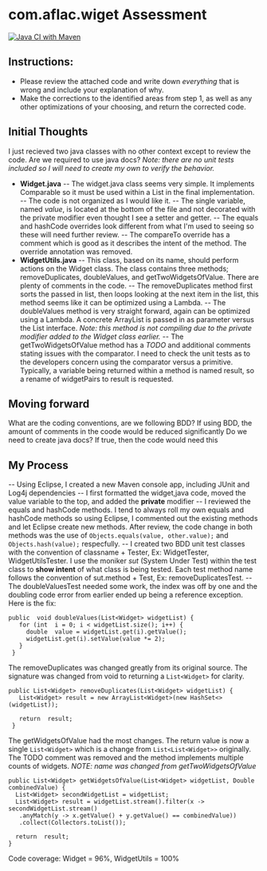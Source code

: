 # com.aflac.wiget Assessment
[![Java CI with Maven](https://github.com/roatanrich/aflac/actions/workflows/maven.yml/badge.svg)](https://github.com/roatanrich/aflac/actions/workflows/maven.yml)

## Instructions:
- Please review the attached code and write down *everything* that is wrong and include your explanation of why.
- Make the corrections to the identified areas from step 1, as well as any other optimizations of your choosing, and return the corrected code.
## Initial Thoughts
I just recieved two java classes with no other context except to review the code. Are we required to use java docs?
*Note: there are no unit tests included so I will need to create my own to verify the behavior.*
- **Widget.java**
-- The widget.java class seems very simple. It implements Comparable so it must be used within a List in the final implementation. 
-- The code is not organized as I would like it.
-- The single variable, named *value*, is located at the bottom of the file and not decorated with the private modifier even thought I see a setter and getter.
-- The equals and hashCode overrides look different from what I'm used to seeing so these will need further review.
-- The compareTo override has a comment which is good as it describes the intent of the method. The override annotation was removed.
- **WidgetUtils.java**
-- This class, based on its name, should perform actions on the Widget class. The class contains three methods; removeDuplicates, doubleValues, and getTwoWidgetsOfValue. There are plenty of comments in the code.
-- The removeDuplicates method first sorts the passed in list, then loops looking at the next item in the list, this method seems like it can be optimized using a Lambda.
-- The doubleValues method is very straight forward, again can be optimized using a Lambda. A concrete ArrayList is passed in as parameter versus the List interface. *Note: this method is not compiling due to the private modifier added to the Widget class earlier.*
-- The getTwoWidgetsOfValue method has a *TODO* and additional comments stating issues with the comparator. I need to check the unit tests as to the developers concern using the comparator versus a primitive. Typically, a variable being returned within a method is named result, so a rename of widgetPairs to result is requested.
## Moving forward
What are the coding conventions, are we following BDD?  If using BDD, the amount of comments in the coode would be reduced significantly
Do we need to create java docs? If true, then the code would need this
## My Process
-- Using Eclipse, I created a new Maven console app, including JUnit and Log4j dependencies
-- I first formatted the widget,java code, moved the value variable to the top, and added the **private** modifier
-- I reviewed the equals and hashCode methods. I tend to always roll my own equals and hashCode methods so using Eclipse, I commented out the existing methods and let Eclipse create new methods. After review, the code change in both methods was the use of `Objects.equals(value, other.value);` and `Objects.hash(value);` respecfully.
-- I created two BDD unit test classes with the convention of classname + Tester, Ex: WidgetTester, WidgetUtilsTester. I use the moniker *sut* (System Under Test) within the test class to **show intent** of what class is being tested. Each test method name follows the convention of sut.method + Test, Ex: removeDuplicatesTest.
-- The doubleValuesTest needed some work, the index was off by one and the doubling code error from earlier ended up being a reference exception. 
Here is the fix:
```
public  void doubleValues(List<Widget> widgetList) {
   for (int  i = 0; i < widgetList.size(); i++) {
     double  value = widgetList.get(i).getValue();
     widgetList.get(i).setValue(value *= 2);
   }
 }
 ```
The removeDuplicates was changed greatly from its original source. The signature was changed from void to returning a `List<Widget>` for clarity.
```
public List<Widget> removeDuplicates(List<Widget> widgetList) {
   List<Widget> result = new ArrayList<Widget>(new HashSet<>(widgetList));
   
   return  result;
 }
 ```
The getWidgetsOfValue had the most changes.  The return value is now a single `List<Widget>` which is a change from `List<List<Widget>>` originally. The TODO comment was removed and the method implements multiple counts of widgets. *NOTE: name was changed from getTwoWidgetsOfValue*
```
public List<Widget> getWidgetsOfValue(List<Widget> widgetList, Double combinedValue) {
  List<Widget> secondWidgetList = widgetList;
  List<Widget> result = widgetList.stream().filter(x -> secondWidgetList.stream()
   .anyMatch(y -> x.getValue() + y.getValue() == combinedValue))
   .collect(Collectors.toList());
   
  return  result;
}
```
Code coverage: Widget = 96%, WidgetUtils = 100%